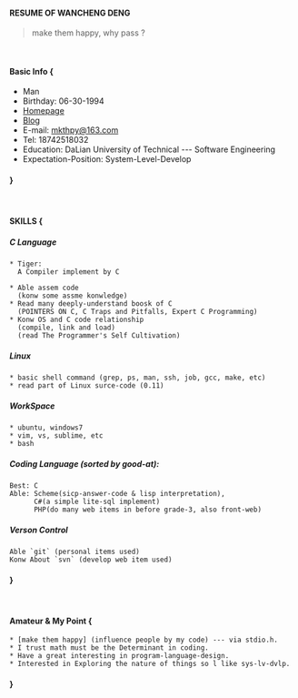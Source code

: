 #### RESUME OF WANCHENG DENG
> make them happy, why pass ?

<br/>

#### Basic Info {
* Man
* Birthday: 06-30-1994
* [Homepage](https://whps.github.io)
* [Blog](https://github.com/whps/whps.github.io/issues)
* E-mail: mkthpy@163.com
* Tel: 18742518032
* Education: DaLian University of Technical --- Software Engineering
* Expectation-Position: System-Level-Develop
#### }
<br/>

#### SKILLS {

##### C Language
```
* Tiger: 
  A Compiler implement by C
  
* Able assem code 
  (konw some assme konwledge)
* Read many deeply-understand boosk of C 
  (POINTERS ON C, C Traps and Pitfalls, Expert C Programming)
* Konw OS and C code relationship 
  (compile, link and load)
  (read The Programmer's Self Cultivation)
```

##### Linux
```
* basic shell command (grep, ps, man, ssh, job, gcc, make, etc)
* read part of Linux surce-code (0.11)
```

##### WorkSpace
```
* ubuntu, windows7
* vim, vs, sublime, etc
* bash
```

##### Coding Language (sorted by good-at):
```
Best: C
Able: Scheme(sicp-answer-code & lisp interpretation), 
      C#(a simple lite-sql implement)
      PHP(do many web items in before grade-3, also front-web)
```

##### Verson Control
```
Able `git` (personal items used)
Konw About `svn` (develop web item used)
```
#### }
<br/>

#### Amateur & My Point {

```
* [make them happy] (influence people by my code) --- via stdio.h.
* I trust math must be the Determinant in coding.
* Have a great interesting in program-language-design.
* Interested in Exploring the nature of things so l like sys-lv-dvlp.
```

#### }
